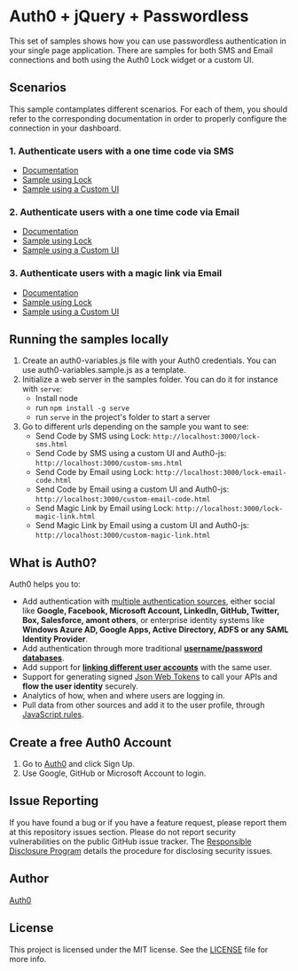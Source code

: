 # Auth0 + jQuery + Passwordless

This set of samples shows how you can use passwordless authentication in your single page application. There are samples for both SMS and Email connections and both using the Auth0 Lock widget or a custom UI.

## Scenarios

This sample contamplates different scenarios. For each of them, you should refer to the corresponding documentation in order to properly configure the connection in your dashboard.

### 1. Authenticate users with a one time code via SMS 

* [Documentation](https://auth0.com/docs/connections/passwordless/spa-sms)
* [Sample using Lock](./lock-sms.html)
* [Sample using a Custom UI](./custom-sms.html)

### 2. Authenticate users with a one time code via Email 

* [Documentation](https://auth0.com/docs/connections/passwordless/spa-email)
* [Sample using Lock](./lock-email-code.html)
* [Sample using a Custom UI](./custom-email-code.html)

### 3. Authenticate users with a magic link via Email 

* [Documentation](https://auth0.com/docs/connections/passwordless/spa-email)
* [Sample using Lock](./lock-magic-link.html)
* [Sample using a Custom UI](./custom-magic-link.html)

## Running the samples locally

1. Create an auth0-variables.js file with your Auth0 credentials. You can use auth0-variables.sample.js as a template.
2. Initialize a web server in the samples folder. You can do it for instance with `serve`:
	* Install node
	* run `npm install -g serve`
	* run `serve` in the project's folder to start a server
3. Go to different urls depending on the sample you want to see:
	* Send Code by SMS using Lock: `http://localhost:3000/lock-sms.html`
	* Send Code by SMS using a custom UI and Auth0-js: `http://localhost:3000/custom-sms.html`
	* Send Code by Email using Lock: `http://localhost:3000/lock-email-code.html`
	* Send Code by Email using a custom UI and Auth0-js: `http://localhost:3000/custom-email-code.html`
	* Send Magic Link by Email using Lock: `http://localhost:3000/lock-magic-link.html`
	* Send Magic Link by Email using a custom UI and Auth0-js: `http://localhost:3000/custom-magic-link.html`

## What is Auth0?

Auth0 helps you to:

* Add authentication with [multiple authentication sources](https://docs.auth0.com/identityproviders), either social like **Google, Facebook, Microsoft Account, LinkedIn, GitHub, Twitter, Box, Salesforce, amont others**, or enterprise identity systems like **Windows Azure AD, Google Apps, Active Directory, ADFS or any SAML Identity Provider**.
* Add authentication through more traditional **[username/password databases](https://docs.auth0.com/mysql-connection-tutorial)**.
* Add support for **[linking different user accounts](https://docs.auth0.com/link-accounts)** with the same user.
* Support for generating signed [Json Web Tokens](https://docs.auth0.com/jwt) to call your APIs and **flow the user identity** securely.
* Analytics of how, when and where users are logging in.
* Pull data from other sources and add it to the user profile, through [JavaScript rules](https://docs.auth0.com/rules).

## Create a free Auth0 Account

1. Go to [Auth0](https://auth0.com) and click Sign Up.
2. Use Google, GitHub or Microsoft Account to login.

## Issue Reporting

If you have found a bug or if you have a feature request, please report them at this repository issues section. Please do not report security vulnerabilities on the public GitHub issue tracker. The [Responsible Disclosure Program](https://auth0.com/whitehat) details the procedure for disclosing security issues.

## Author

[Auth0](auth0.com)

## License

This project is licensed under the MIT license. See the [LICENSE](LICENSE) file for more info.
